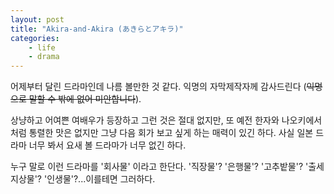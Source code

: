 ```yaml
---
layout: post
title: "Akira-and-Akira (あきらとアキラ)"
categories:
    - life
    - drama
---
```


어제부터 달린 드라마인데 나름 볼만한 것 같다. 익명의 자막제작자께 감사드린다 (~~익명으로 말할 수 밖에 없어 미안합니다~~).

상냥하고 어여쁜 여배우가 등장하고 그런 것은 절대 없지만, 또 예전 한자와 나오키에서 처럼 통렬한 맛은 없지만 그냥 다음 회가 보고 싶게 하는 매력이 있긴 하다. 사실 일본 드라마 너무 봐서 요새 볼 드라마가 너무 없긴 하다.

누구 말로 이런 드라마를 '회사물' 이라고 한단다. '직장물'? '은행물'? '고추밭물'? '출세지상물'? '인생물'?...이를테면 그러하다.